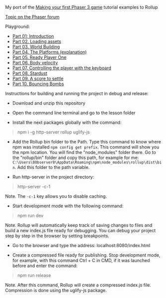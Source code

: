 My port of the [Making your first Phaser 3 game](https://phaser.io/tutorials/making-your-first-phaser-3-game) tutorial examples to Rollup

[Topic on the Phaser forum](https://phaser.discourse.group/t/please-help-me-to-update-the-mdn-2d-breakout-tutorial-to-phaser-3-80-1/14203)

Playground:

- [Part 01: Introduction](https://plnkr.co/edit/0bfan50fyy6nPbJh?preview)
- [Part 02. Loading assets](https://plnkr.co/edit/oVMw7XAGWCg5tNQU?preview)
- [Part 03. World Building](https://plnkr.co/edit/TX3O3csfPCPMBClE?preview)
- [Part 04. The Platforms (explanation)](https://plnkr.co/edit/cqcY5p7e5hY9ntcT?preview)
- [Part 05. Ready Player One](https://plnkr.co/edit/aqdvxQLnXdXE5SWl?preview)
- [Part 06. Body velocity](https://plnkr.co/edit/Bn4l8iQd45Kcp59U?preview)
- [Part 07. Controlling the player with the keyboard](https://plnkr.co/edit/l6vMdQK4nqhO6D8f?preview)
- [Part 08. Stardust](https://plnkr.co/edit/R56rIkhXcl03ZpN1?preview)
- [Part 09. A score to settle](https://plnkr.co/edit/9jqMKsTcA22y67Dc?preview)
- [Part 10. Bouncing Bombs](https://plnkr.co/edit/Xp05cENREbp91yuH?preview)

Instructions for building and running the project in debug and release:

- Download and unzip this repository

- Open the command line terminal and go to the lesson folder

- Install the next packages globally with the command:

> npm i -g http-server rollup uglify-js

- Add the Rollup bin folder to the Path. Type this command to know where npm was installed `npm config get prefix`. This command will show you the npm location. You will find the "node_modules" folder there. Go to the "rollup/bin" folder and copy this path, for example for me: `C:\Users\8Observer8\AppData\Roaming\npm\node_modules\rollup\dist\bin`. Add this folder to the path variable.

- Run http-server in the project directory:

> http-server -c-1

Note. The `-c-1` key allows you to disable caching.

- Start development mode with the following command:

> npm run dev

Note. Rollup will automatically keep track of saving changes to files and build a new index.js file ready for debugging. You can debug your project step by step in the browser by setting breakpoints.

- Go to the browser and type the address: localhost:8080/index.html

- Create a compressed file ready for publishing. Stop development mode, for example, with this command Ctrl + C in CMD, if it was launched before and enter the command:

> npm run release

Note. After this command, Rollup will create a compressed index.js file. Compression is done using the uglify-js package.
